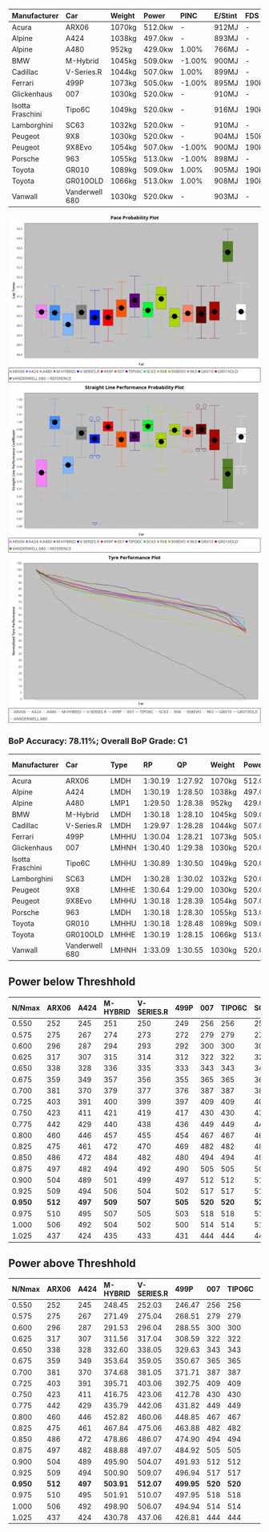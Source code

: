 | Manufacturer     | Car            | Weight | Power   | PINC    | E/Stint | FDS     |
|:-|:-|:-|:-|:-|:-|:-|
| Acura            | ARX06          | 1070kg | 512.0kw |    -    | 912MJ   |    -    |
| Alpine           | A424           | 1038kg | 497.0kw |    -    | 893MJ   |    -    |
| Alpine           | A480           | 952kg  | 429.0kw | 1.00%   | 766MJ   |    -    |
| BMW              | M-Hybrid       | 1045kg | 509.0kw | -1.00%  | 900MJ   |    -    |
| Cadillac         | V-Series.R     | 1044kg | 507.0kw | 1.00%   | 899MJ   |    -    |
| Ferrari          | 499P           | 1073kg | 505.0kw | -1.00%  | 895MJ   | 190kph  |
| Glickenhaus      | 007            | 1030kg | 520.0kw |    -    | 910MJ   |    -    |
| Isotta Fraschini | Tipo6C         | 1049kg | 520.0kw |    -    | 916MJ   | 190kph  |
| Lamborghini      | SC63           | 1032kg | 520.0kw |    -    | 910MJ   |    -    |
| Peugeot          | 9X8            | 1030kg | 520.0kw |    -    | 904MJ   | 150kph  |
| Peugeot          | 9X8Evo         | 1054kg | 507.0kw | -1.00%  | 900MJ   | 190kph  |
| Porsche          | 963            | 1055kg | 513.0kw | -1.00%  | 898MJ   |    -    |
| Toyota           | GR010          | 1089kg | 509.0kw | 1.00%   | 905MJ   | 190kph  |
| Toyota           | GR010OLD       | 1066kg | 513.0kw | 1.00%   | 908MJ   | 190kph  |
| Vanwall          | Vanderwell 680 | 1030kg | 520.0kw |    -    | 903MJ   |    -    |

![PACECHART](./IMG/ACOMETHOD.png)
![STRAIGHTLINEPERFORMANCECHART](./IMG/ACOMETHOD_sp.png)
![TYREPERFORMANCECHART](./IMG/ACOMETHOD_tw.png)

### BoP Accuracy: 78.11%; Overall BoP Grade: C1
| Manufacturer     | Car            | Type  | RP      | QP      | Weight | Power¹  | Threshhold | PINC    | Power²   | E/Stint | AVG Vmax  | FDS     | RDLC | L/Stint | BOP-Grade | Model Accuracy | Model Points | Match%  | SimDiff |
|:-|:-|:-|:-|:-|:-|:-|:-|:-|:-|:-|:-|:-|:-|:-|:-|:-|:-|:-|:-|
| Acura            | ARX06          | LMDH  | 1:30.19 | 1:27.92 | 1070kg | 512.0kw | 210.0kph   |    -    | 512.00kw |  912MJ  | 310.77kph |    -    | 1.00 | 40      | +D1       | 100.00%        | 995          | 68.76%  | #       |
| Alpine           | A424           | LMDH  | 1:30.19 | 1:28.50 | 1038kg | 497.0kw | 210.0kph   |    -    | 497.00kw |  893MJ  | 321.87kph |    -    | 1.01 | 40      | ~A1       | 86.43%         | 618          | 95.04%  | #       |
| Alpine           | A480           | LMP1  | 1:29.50 | 1:28.38 |  952kg | 429.0kw | 210.0kph   | 1.00%   | 433.30kw |  766MJ  | 311.26kph |    -    | 0.97 | 37      | -E1       | 68.63%         | 967          | 56.80%  | ±1.29s  |
| BMW              | M-Hybrid       | LMDH  | 1:30.18 | 1:28.10 | 1045kg | 509.0kw | 210.0kph   | -1.00%  | 503.90kw |  900MJ  | 320.02kph |    -    | 1.01 | 40      | -B1       | 93.77%         | 1672         | 89.76%  | #       |
| Cadillac         | V-Series.R     | LMDH  | 1:29.97 | 1:28.28 | 1044kg | 507.0kw | 210.0kph   | 1.00%   | 512.10kw |  899MJ  | 318.26kph |    -    | 1.01 | 40      | -B2       | 83.12%         | 1921         | 82.78%  | ±2.37s  |
| Ferrari          | 499P           | LMHHU | 1:30.04 | 1:28.21 | 1073kg | 505.0kw | 210.0kph   | -1.00%  | 500.00kw |  895MJ  | 319.19kph | 190kph  | 1.02 | 40      | ~A1       | 69.49%         | 1950         | 95.50%  | ±1.46s  |
| Glickenhaus      | 007            | LMHNH | 1:30.40 | 1:29.38 | 1030kg | 520.0kw | 210.0kph   |    -    | 520.00kw |  910MJ  | 321.17kph |    -    | 0.96 | 40      | ~A1       | 89.50%         | 1518         | 100.00% | #       |
| Isotta Fraschini | Tipo6C         | LMHHU | 1:30.89 | 1:30.50 | 1049kg | 520.0kw | 210.0kph   |    -    | 520.00kw |  916MJ  | 320.79kph | 190kph  | 1.06 | 40      | +Ω1       | 73.56%         | 64           | 44.26%  | #       |
| Lamborghini      | SC63           | LMDH  | 1:30.28 | 1:30.02 | 1032kg | 520.0kw | 210.0kph   |    -    | 520.00kw |  910MJ  | 323.80kph |    -    | 1.05 | 40      | +A2       | 95.82%         | 459          | 93.80%  | #       |
| Peugeot          | 9X8            | LMHHE | 1:30.64 | 1:29.00 | 1030kg | 520.0kw | 210.0kph   |    -    | 520.00kw |  904MJ  | 320.10kph | 150kph  | 1.03 | 40      | ~A1       | 88.75%         | 2383         | 100.00% | ±1.89s  |
| Peugeot          | 9X8Evo         | LMHHU | 1:30.18 | 1:28.39 | 1054kg | 507.0kw | 210.0kph   | -1.00%  | 501.90kw |  900MJ  | 319.99kph | 190kph  | 1.00 | 40      | ~A1       | 66.97%         | 221          | 100.00% | #       |
| Porsche          | 963            | LMDH  | 1:30.18 | 1:28.30 | 1055kg | 513.0kw | 210.0kph   | -1.00%  | 507.90kw |  898MJ  | 319.79kph |    -    | 1.00 | 40      | ~A1       | 81.02%         | 5243         | 98.05%  | ±1.91s  |
| Toyota           | GR010          | LMHHU | 1:30.18 | 1:28.48 | 1089kg | 509.0kw | 210.0kph   | 1.00%   | 514.10kw |  905MJ  | 318.80kph | 190kph  | 1.00 | 40      | ~A1       | 73.70%         | 2701         | 100.00% | ±1.37s  |
| Toyota           | GR010OLD       | LMHHE | 1:30.19 | 1:28.15 | 1066kg | 513.0kw | 210.0kph   | 1.00%   | 518.10kw |  908MJ  | 318.67kph | 190kph  | 1.03 | 40      | -B1       | 99.03%         | 1536         | 89.26%  | #       |
| Vanwall          | Vanderwell 680 | LMHNH | 1:33.09 | 1:30.55 | 1030kg | 520.0kw | 210.0kph   |    -    | 520.00kw |  903MJ  | 313.49kph |    -    | 1.01 | 40      | +Ω2       | 97.01%         | 649          | -42.35% | ±0.88s  |

## Power below Threshhold
| N/Nmax    | ARX06   | A424    | M-HYBRID | V-SERIES.R | 499P    | 007     | TIPO6C  | SC63    | 9X8     | 9X8EVO  | 963     | GR010   | GR010OLD | VANDERWELL 680 | ​     | RPM      | A480       |
|:-|:-|:-|:-|:-|:-|:-|:-|:-|:-|:-|:-|:-|:-|:-|:-|:-|:-|
|  0.550    |  252    |  245    |  251     |  250       |  249    |  256    |  256    |  256    |  256    |  250    |  253    |  251    |  253     |  256           |  ​    |   --     |  0.00      |
|  0.575    |  275    |  267    |  274     |  273       |  272    |  279    |  279    |  279    |  279    |  273    |  276    |  274    |  276     |  279           |  ​    |   --     |  0.00      |
|  0.600    |  296    |  287    |  294     |  293       |  292    |  300    |  300    |  300    |  300    |  293    |  296    |  294    |  296     |  300           |  ​    |   --     |  0.00      |
|  0.625    |  317    |  307    |  315     |  314       |  312    |  322    |  322    |  322    |  322    |  314    |  317    |  315    |  317     |  322           |  ​    |   --     |  0.00      |
|  0.650    |  338    |  328    |  336     |  335       |  333    |  343    |  343    |  343    |  343    |  335    |  338    |  336    |  338     |  343           |  ​    |   --     |  0.00      |
|  0.675    |  359    |  349    |  357     |  356       |  355    |  365    |  365    |  365    |  365    |  356    |  360    |  357    |  360     |  365           |  ​    |   --     |  0.00      |
|  0.700    |  381    |  370    |  379     |  377       |  376    |  387    |  387    |  387    |  387    |  377    |  382    |  379    |  382     |  387           |  ​    |   --     |  0.00      |
|  0.725    |  403    |  391    |  400     |  399       |  397    |  409    |  409    |  409    |  409    |  399    |  403    |  400    |  403     |  409           |  ​    |   --     |  0.00      |
|  0.750    |  423    |  411    |  421     |  419       |  417    |  430    |  430    |  430    |  430    |  419    |  424    |  421    |  424     |  430           |  ​    |   --     |  0.00      |
|  0.775    |  442    |  429    |  440     |  438       |  436    |  449    |  449    |  449    |  449    |  438    |  443    |  440    |  443     |  449           |  ​    |  5000    |  253.10    |
|  0.800    |  460    |  446    |  457     |  455       |  454    |  467    |  467    |  467    |  467    |  455    |  461    |  457    |  461     |  467           |  ​    |  5500    |  299.12    |
|  0.825    |  475    |  461    |  472     |  470       |  469    |  482    |  482    |  482    |  482    |  470    |  476    |  472    |  476     |  482           |  ​    |  6000    |  334.13    |
|  0.850    |  486    |  472    |  484     |  482       |  480    |  494    |  494    |  494    |  494    |  482    |  487    |  484    |  487     |  494           |  ​    |  6500    |  377.15    |
|  0.875    |  497    |  482    |  494     |  492       |  490    |  505    |  505    |  505    |  505    |  492    |  498    |  494    |  498     |  505           |  ​    |  7000    |  421.16    |
|  0.900    |  504    |  489    |  501     |  499       |  497    |  512    |  512    |  512    |  512    |  499    |  505    |  501    |  505     |  512           |  ​    |  7500    |  432.17    |
|  0.925    |  509    |  494    |  506     |  504       |  502    |  517    |  517    |  517    |  517    |  504    |  510    |  506    |  510     |  517           |  ​    |  8000    |  428.17    |
| **0.950** | **512** | **497** | **509**  | **507**    | **505** | **520** | **520** | **520** | **520** | **507** | **513** | **509** | **513**  | **520**        | **​** | **8500** | **431.17** |
|  0.975    |  510    |  495    |  507     |  505       |  503    |  518    |  518    |  518    |  518    |  505    |  511    |  507    |  511     |  518           |  ​    |  9000    |  216.08    |
|  1.000    |  506    |  492    |  504     |  502       |  500    |  514    |  514    |  514    |  514    |  502    |  507    |  504    |  507     |  514           |  ​    |   --     |  0.00      |
|  1.025    |  437    |  424    |  435     |  433       |  431    |  444    |  444    |  444    |  444    |  433    |  438    |  435    |  438     |  444           |  ​    |   --     |  0.00      |

## Power above Threshhold
| N/Nmax    | ARX06   | A424    | M-HYBRID   | V-SERIES.R | 499P       | 007     | TIPO6C  | SC63    | 9X8     | 9X8EVO     | 963        | GR010      | GR010OLD   | VANDERWELL 680 | ​     | RPM      | A480       |
|:-|:-|:-|:-|:-|:-|:-|:-|:-|:-|:-|:-|:-|:-|:-|:-|:-|:-|
|  0.550    |  252    |  245    |  248.45    |  252.03    |  246.47    |  256    |  256    |  256    |  256    |  247.46    |  250.43    |  253.04    |  255.06    |  256           |  ​    |   --     |  0.00      |
|  0.575    |  275    |  267    |  271.49    |  275.04    |  268.51    |  279    |  279    |  279    |  279    |  270.50    |  273.47    |  276.05    |  278.07    |  279           |  ​    |   --     |  0.00      |
|  0.600    |  296    |  287    |  291.53    |  296.04    |  288.55    |  300    |  300    |  300    |  300    |  290.54    |  293.50    |  297.05    |  299.08    |  300           |  ​    |   --     |  0.00      |
|  0.625    |  317    |  307    |  311.56    |  317.04    |  308.59    |  322    |  322    |  322    |  322    |  310.58    |  314.54    |  318.06    |  321.08    |  322           |  ​    |   --     |  0.00      |
|  0.650    |  338    |  328    |  332.60    |  338.05    |  329.63    |  343    |  343    |  343    |  343    |  331.61    |  335.57    |  339.06    |  342.09    |  343           |  ​    |   --     |  0.00      |
|  0.675    |  359    |  349    |  353.64    |  359.05    |  350.67    |  365    |  365    |  365    |  365    |  352.65    |  356.61    |  361.06    |  364.09    |  365           |  ​    |   --     |  0.00      |
|  0.700    |  381    |  370    |  374.68    |  381.05    |  371.71    |  387    |  387    |  387    |  387    |  373.69    |  377.65    |  383.07    |  386.10    |  387           |  ​    |   --     |  0.00      |
|  0.725    |  403    |  391    |  395.71    |  403.06    |  392.75    |  409    |  409    |  409    |  409    |  394.73    |  399.68    |  404.07    |  407.10    |  409           |  ​    |   --     |  0.00      |
|  0.750    |  423    |  411    |  416.75    |  423.06    |  412.78    |  430    |  430    |  430    |  430    |  414.77    |  419.72    |  425.07    |  428.11    |  430           |  ​    |   --     |  0.00      |
|  0.775    |  442    |  429    |  435.79    |  442.06    |  431.82    |  449    |  449    |  449    |  449    |  433.80    |  438.75    |  444.08    |  447.11    |  449           |  ​    |  5000    |  253.10    |
|  0.800    |  460    |  446    |  452.82    |  460.06    |  448.85    |  467    |  467    |  467    |  467    |  450.84    |  455.78    |  462.08    |  465.12    |  467           |  ​    |  5500    |  299.12    |
|  0.825    |  475    |  461    |  467.84    |  475.06    |  463.88    |  482    |  482    |  482    |  482    |  465.86    |  470.81    |  477.08    |  480.12    |  482           |  ​    |  6000    |  334.13    |
|  0.850    |  486    |  472    |  478.86    |  486.07    |  474.90    |  494    |  494    |  494    |  494    |  476.88    |  482.83    |  488.09    |  492.12    |  494           |  ​    |  6500    |  377.15    |
|  0.875    |  497    |  482    |  488.88    |  497.07    |  484.92    |  505    |  505    |  505    |  505    |  486.90    |  492.84    |  499.09    |  503.13    |  505           |  ​    |  7000    |  421.16    |
|  0.900    |  504    |  489    |  495.90    |  504.07    |  491.93    |  512    |  512    |  512    |  512    |  493.92    |  499.86    |  506.09    |  510.13    |  512           |  ​    |  7500    |  432.17    |
|  0.925    |  509    |  494    |  500.90    |  509.07    |  496.94    |  517    |  517    |  517    |  517    |  498.92    |  504.86    |  511.09    |  515.13    |  517           |  ​    |  8000    |  428.17    |
| **0.950** | **512** | **497** | **503.91** | **512.07** | **499.95** | **520** | **520** | **520** | **520** | **501.93** | **507.87** | **514.09** | **518.13** | **520**        | **​** | **8500** | **431.17** |
|  0.975    |  510    |  495    |  501.91    |  510.07    |  497.95    |  518    |  518    |  518    |  518    |  499.93    |  505.87    |  512.09    |  516.13    |  518           |  ​    |  9000    |  216.08    |
|  1.000    |  506    |  492    |  498.90    |  506.07    |  494.94    |  514    |  514    |  514    |  514    |  496.92    |  502.86    |  508.09    |  512.13    |  514           |  ​    |   --     |  0.00      |
|  1.025    |  437    |  424    |  430.78    |  437.06    |  426.81    |  444    |  444    |  444    |  444    |  428.79    |  433.74    |  439.08    |  442.11    |  444           |  ​    |   --     |  0.00      |

